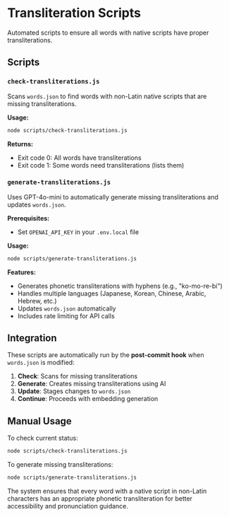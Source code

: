 # Transliteration Scripts

Automated scripts to ensure all words with native scripts have proper transliterations.

## Scripts

### `check-transliterations.js`
Scans `words.json` to find words with non-Latin native scripts that are missing transliterations.

**Usage:**
```bash
node scripts/check-transliterations.js
```

**Returns:**
- Exit code 0: All words have transliterations
- Exit code 1: Some words need transliterations (lists them)

### `generate-transliterations.js`
Uses GPT-4o-mini to automatically generate missing transliterations and updates `words.json`.

**Prerequisites:**
- Set `OPENAI_API_KEY` in your `.env.local` file

**Usage:**
```bash
node scripts/generate-transliterations.js
```

**Features:**
- Generates phonetic transliterations with hyphens (e.g., "ko-mo-re-bi")
- Handles multiple languages (Japanese, Korean, Chinese, Arabic, Hebrew, etc.)
- Updates `words.json` automatically
- Includes rate limiting for API calls

## Integration

These scripts are automatically run by the **post-commit hook** when `words.json` is modified:

1. **Check**: Scans for missing transliterations
2. **Generate**: Creates missing transliterations using AI
3. **Update**: Stages changes to `words.json`
4. **Continue**: Proceeds with embedding generation

## Manual Usage

To check current status:
```bash
node scripts/check-transliterations.js
```

To generate missing transliterations:
```bash
node scripts/generate-transliterations.js
```

The system ensures that every word with a native script in non-Latin characters has an appropriate phonetic transliteration for better accessibility and pronunciation guidance.
